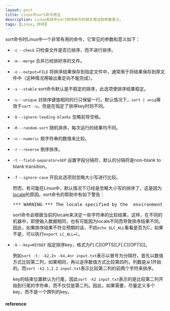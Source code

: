 ```yaml
---
layout: post
title: Linux中sort命令用法
description: Linux系统中sort排序命令的相关用法和参数意义。
tags: [Linux, 排序]
---
```


sort命令时Linux中一个非常有用的命令，它常见的参数和意义如下：

+ `-c` `--check` 只检查文件是否已排序，而不进行排序。

+ `-m` `--merge` 合并已经排好序的文件。

+ `-o` `--output=FILE` 将排序结果保存到指定文件中，通常用于将结果保存到原文件中（这种情况用输出重定向不能完成）。

<!--more-->

+ `-s` `--stable` sort命令默认是不稳定的排序，此选项使排序结果稳定。

+ `-u` `--unique` 对排序键值相同的行只保留一行。默认情况下，`sort | uniq`等效于`sort -u`，但是在指定了排序key时则不同。

+ `-b` `--ignore-leading-blanks` 忽略前导空格。

+ `-R` `--random-sort` 随机排序，每次运行的结果均不同。

+ `-n` `--numeric` 按字符串的数值来比较。

+ `-r` `--reverse` 倒序排序。

+ `-t` `--field-separator=SEP` 设置字段分隔符，默认的分隔符是non-blank to blank transition。

+ `-f` `--ignore-case` 开启此选项则忽略大小写进行比较。

    然而，有可能在Linux中，默认情况下已经是忽略大小写的排序了，这是因为[locale](http://wiki.ubuntu.org.cn/Locale)的原因。sort命令的帮助中有如下警告：

    <pre>*** WARNING *** The locale specified by the  environment  affects  sort order.  Set LC_ALL=C to get the traditional sort order that uses native byte values.</pre>

    sort命令会根据当前的locale来决定一些字符串的比较结果，这样，在不同的机器中，即使输入数据相同，也有可能因为locale不同而导致排序结果不同。因此，如果排序结果不符合预期的话，不妨`echo $LC_ALL`看看是否为C，如果不是，可以执行`export LC_ALL=C`。

+ `-k` `--key=KEYDEF` 指定排序key，格式为F[.C][OPTS][,F[.C][OPTS]]。

    例如`sort -t: -k2,2n -k4,4nr input.txt`表示以冒号为分隔符，首先以数值方式比较第二列，如果相同，再以逆序数值方式比较第四列，列数是从1开始的。而`sort -k2.1,2.2 input.txt`表示比较第二列的前两个字符来排序。

    key的结束位置默认为行尾，因此`sort -k2 input.txt`表示的是比较第二列开始到行尾的字符串，而不仅仅是第二列。因此，如果需要，尽量定义多个key，而不是一个跨列的key。

<h4>reference</h4>
<http://www.skorks.com/2010/05/sort-files-like-a-master-with-the-linux-sort-command-bash/>
